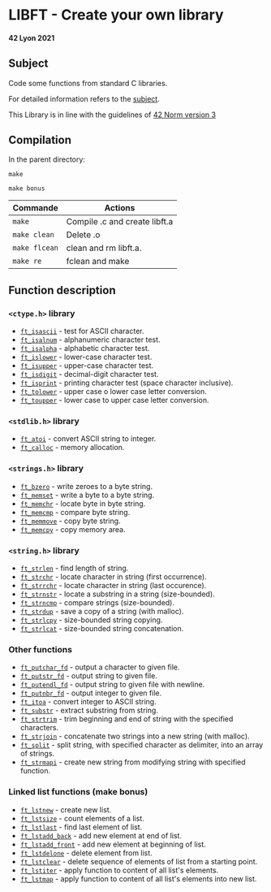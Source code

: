 # LIBFT - Create your own library
#### 42 Lyon 2021

## Subject

Code some functions from standard C libraries.

For detailed information refers to the [subject](./libft.en.subject.pdf).

This Library is in line with the guidelines of [42 Norm version 3](./.en.norm.pdf)

## Compilation

In the parent directory:

```shell
make
```
```shell
make bonus
```

| Commande       	|  Actions 							|
|----------------	|----------							|
| `make`      	 	| Compile .c and create libft.a  	|
| `make clean`    	| Delete .o							|
| `make flcean`  	| clean and rm libft.a.  			|
| `make re`     	| fclean and make		 			|

## Function description

### `<ctype.h>` library

* [`ft_isascii`](ft_isascii.c)	- test for ASCII character.
* [`ft_isalnum`](ft_isalnum.c)	- alphanumeric character test.
* [`ft_isalpha`](ft_isalpha.c)	- alphabetic character test.
* [`ft_islower`](ft_islower.c)	- lower-case character test.
* [`ft_isupper`](ft_isupper.c)	- upper-case character test.
* [`ft_isdigit`](ft_isdigit.c)	- decimal-digit character test.
* [`ft_isprint`](ft_isprint.c)	- printing character test (space character inclusive).
* [`ft_tolower`](ft_tolower.c)	- upper case o lower case letter conversion.
* [`ft_toupper`](ft_toupper.c)	- lower case to upper case letter conversion.

### `<stdlib.h>` library

* [`ft_atoi`](ft_atoi.c)		- convert ASCII string to integer.
* [`ft_calloc`](ft_calloc.c)	- memory allocation.

### `<strings.h>` library

* [`ft_bzero`](ft_bzero.c)		- write zeroes to a byte string.
* [`ft_memset`](ft_memset.c)	- write a byte to a byte string.
* [`ft_memchr`](ft_memchr.c)	- locate byte in byte string.
* [`ft_memcmp`](ft_memcmp.c)	- compare byte string.
* [`ft_memmove`](ft_memmove.c)	- copy byte string.
* [`ft_memcpy`](ft_memcpy.c)	- copy memory area.

### `<string.h>` library

* [`ft_strlen`](ft_strlen.c)	- find length of string.
* [`ft_strchr`](ft_strchr.c)	- locate character in string (first occurrence).
* [`ft_strrchr`](ft_strrchr.c)	- locate character in string (last occurence).
* [`ft_strnstr`](ft_strnstr.c)	- locate a substring in a string (size-bounded).
* [`ft_strncmp`](ft_strncmp.c)  - compare strings (size-bounded).
* [`ft_strdup`](ft_strdup.c)	- save a copy of a string (with malloc).
* [`ft_strlcpy`](ft_strlcpy.c)	- size-bounded string copying.
* [`ft_strlcat`](ft_strlcat.c)	- size-bounded string concatenation.

### Other functions

* [`ft_putchar_fd`](ft_putchar_fd.c)	- output a character to given file.
* [`ft_putstr_fd`](ft_putstr_fd.c)		- output string to given file.
* [`ft_putendl_fd`](ft_putendl_fd.c)	- output string to given file with newline.
* [`ft_putnbr_fd`](ft_putnbr_fd.c)		- output integer to given file.
* [`ft_itoa`](ft_itoa.c)				- convert integer to ASCII string.
* [`ft_substr`](ft_substr.c)			- extract substring from string.
* [`ft_strtrim`](ft_strtrim.c)			- trim beginning and end of string with the specified characters.
* [`ft_strjoin`](ft_strjoin.c)			- concatenate two strings into a new string (with malloc).
* [`ft_split`](ft_split.c)				- split string, with specified character as delimiter, into an array of strings.
* [`ft_strmapi`](ft_strmapi.c)			- create new string from modifying string with specified function.

### Linked list functions (make bonus)

* [`ft_lstnew`](ft_lstnew.c)				- create new list.
* [`ft_lstsize`](ft_lstsize.c)				- count elements of a list.
* [`ft_lstlast`](ft_lstlast.c)				- find last element of list.
* [`ft_lstadd_back`](ft_lstadd_back.c)		- add new element at end of list.
* [`ft_lstadd_front`](ft_lstadd_front.c)	- add new element at beginning of list.
* [`ft_lstdelone`](ft_lstdelone.c)			- delete element from list.
* [`ft_lstclear`](ft_lstclear.c)			- delete sequence of elements of list from a starting point.
* [`ft_lstiter`](ft_lstiter.c)			- apply function to content of all list's elements.
* [`ft_lstmap`](ft_lstmap.c)				- apply function to content of all list's elements into new list.